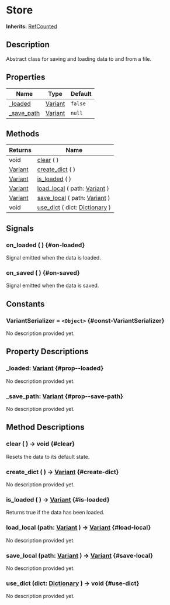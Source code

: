 # Store
**Inherits:** [RefCounted](https://docs.godotengine.org/de/4.x/classes/class_refcounted.html)
    
## Description

Abstract class for saving and loading data to and from a file.

## Properties

| Name                           | Type                                                                      | Default |
| ------------------------------ | ------------------------------------------------------------------------- | ------- |
| [_loaded](#prop--loaded)       | [Variant](https://docs.godotengine.org/de/4.x/classes/class_variant.html) | `false` |
| [_save_path](#prop--save-path) | [Variant](https://docs.godotengine.org/de/4.x/classes/class_variant.html) | `null`  |

## Methods

| Returns                                                                   | Name                                                                                                            |
| ------------------------------------------------------------------------- | --------------------------------------------------------------------------------------------------------------- |
| void                                                                      | [clear](#clear) (  )                                                                                            |
| [Variant](https://docs.godotengine.org/de/4.x/classes/class_variant.html) | [create_dict](#create-dict) (  )                                                                                |
| [Variant](https://docs.godotengine.org/de/4.x/classes/class_variant.html) | [is_loaded](#is-loaded) (  )                                                                                    |
| [Variant](https://docs.godotengine.org/de/4.x/classes/class_variant.html) | [load_local](#load-local) ( path: [Variant](https://docs.godotengine.org/de/4.x/classes/class_variant.html) )   |
| [Variant](https://docs.godotengine.org/de/4.x/classes/class_variant.html) | [save_local](#save-local) ( path: [Variant](https://docs.godotengine.org/de/4.x/classes/class_variant.html) )   |
| void                                                                      | [use_dict](#use-dict) ( dict: [Dictionary](https://docs.godotengine.org/de/4.x/classes/class_dictionary.html) ) |

## Signals

### on_loaded ( ) {#on-loaded}

Signal emitted when the data is loaded.

### on_saved ( ) {#on-saved}

Signal emitted when the data is saved.



## Constants

### VariantSerializer = `<Object>` {#const-VariantSerializer}

No description provided yet.

## Property Descriptions

### _loaded: [Variant](https://docs.godotengine.org/de/4.x/classes/class_variant.html) {#prop--loaded}

No description provided yet.

### _save_path: [Variant](https://docs.godotengine.org/de/4.x/classes/class_variant.html) {#prop--save-path}

No description provided yet.

## Method Descriptions

###  clear ( ) -> void {#clear}

Resets the data to its default state.

###  create_dict ( ) -> [Variant](https://docs.godotengine.org/de/4.x/classes/class_variant.html) {#create-dict}

No description provided yet.

###  is_loaded ( ) -> [Variant](https://docs.godotengine.org/de/4.x/classes/class_variant.html) {#is-loaded}

Returns true if the data has been loaded.

###  load_local (path: [Variant](https://docs.godotengine.org/de/4.x/classes/class_variant.html)  ) -> [Variant](https://docs.godotengine.org/de/4.x/classes/class_variant.html) {#load-local}

No description provided yet.

###  save_local (path: [Variant](https://docs.godotengine.org/de/4.x/classes/class_variant.html)  ) -> [Variant](https://docs.godotengine.org/de/4.x/classes/class_variant.html) {#save-local}

No description provided yet.

###  use_dict (dict: [Dictionary](https://docs.godotengine.org/de/4.x/classes/class_dictionary.html)  ) -> void {#use-dict}

No description provided yet.
